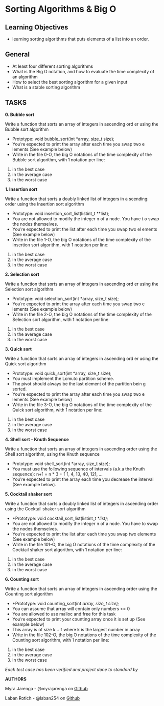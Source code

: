 # Sorting Algorithms & Big O

## **Learning Objectives**
- learning sorting algorithms that puts elements of a list into an order.

## **General**
- At least four different sorting algorithms
- What is the Big O notation, and how to evaluate the time complexity of an algorithm
- How to select the best sorting algorithm for a given input
- What is a stable sorting algorithm

## **TASKS**


**0. Bubble sort**

Write a function that sorts an array of integers in ascending ord er using the Bubble sort algorithm

- Prototype: void bubble_sort(int *array, size_t size);
- You’re expected to print the array after each time you swap two e lements (See example below)
- Write in the file 0-O, the big O notations of the time complexity of the Bubble sort algorithm, with 1 notation per line:

1. in the best case
2. in the average case
3. in the worst case


**1. Insertion sort**

Write a function that sorts a doubly linked list of integers in a scending order using the Insertion sort algorithm

- Prototype: void insertion_sort_list(listint_t **list);
- You are not allowed to modify the integer n of a node. You have t o swap the nodes themselves.
- You’re expected to print the list after each time you swap two el ements (See example below)
- Write in the file 1-O, the big O notations of the time complexity of the Insertion sort algorithm, with 1 notation per line:

1. in the best case
2. in the average case
3. in the worst case


**2. Selection sort**

Write a function that sorts an array of integers in ascending ord er using the Selection sort algorithm

- Prototype: void selection_sort(int *array, size_t size);
- You’re expected to print the array after each time you swap two e lements (See example below)
- Write in the file 2-O, the big O notations of the time complexity of the Selection sort algorithm, with 1 notation per line:

1. in the best case
2. in the average case
3. in the worst case


**3. Quick sort**

Write a function that sorts an array of integers in ascending ord er using the Quick sort algorithm

- Prototype: void quick_sort(int *array, size_t size);
- You must implement the Lomuto partition scheme.
- The pivot should always be the last element of the partition bein g sorted.
- You’re expected to print the array after each time you swap two e lements (See example below)
- Write in the file 3-O, the big O notations of the time complexity of the Quick sort algorithm, with 1 notation per line:

1. in the best case
2. in the average case
3. in the worst case


**4. Shell sort - Knuth Sequence**

Write a function that sorts an array of integers in ascending order using the Shell sort algorithm, using the Knuth sequence

- Prototype: void shell_sort(int *array, size_t size);
- You must use the following sequence of intervals (a.k.a the Knuth sequence):
n+1 = n * 3 + 1
1, 4, 13, 40, 121, ...
- You’re expected to print the array each time you decrease the interval (See example below).

**5. Cocktail shaker sort**

Write a function that sorts a doubly linked list of integers in ascending order using the Cocktail shaker sort algorithm

- *Prototype: void cocktail_sort_list(listint_t **list);*
- You are not allowed to modify the integer n of a node. You have to swap the nodes themselves.
- You’re expected to print the list after each time you swap two elements (See example below)
- Write in the file 101-O, the big O notations of the time complexity of the Cocktail shaker sort algorithm, with 1 notation per line:

1. in the best case
2. in the average case
3. in the worst case


**6. Counting sort**

Write a function that sorts an array of integers in ascending order using the Counting sort algorithm

- *Prototype: void counting_sort(int *array, size_t size);*
- You can assume that array will contain only numbers >= 0
- You are allowed to use malloc and free for this task
- You’re expected to print your counting array once it is set up (See example below)
- This array is of size k + 1 where k is the largest number in array
- Write in the file 102-O, the big O notations of the time complexity of the Counting sort algorithm, with 1 notation per line:

1. in the best case
2. in the average case
3. in the worst case

*Each test case has been verified and project done to standard by*

**AUTHORS**

Myra Jarenga - @myrajarenga on   [Github](https://github.com/myrajarenga "Github")

Laban Rotich - @laban254 on  [Github](https://github.com/myrajarenga "Github")
